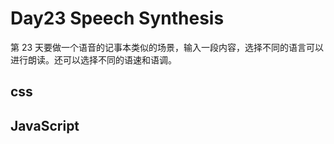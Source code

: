 # Day23 Speech Synthesis

第 23 天要做一个语音的记事本类似的场景，输入一段内容，选择不同的语言可以进行朗读。还可以选择不同的语速和语调。

## css

## JavaScript
